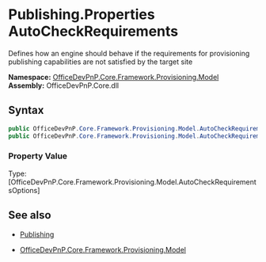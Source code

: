 # Publishing.Properties AutoCheckRequirements
Defines how an engine should behave if the requirements for provisioning publishing capabilities are not satisfied by the target site  

**Namespace:** [OfficeDevPnP.Core.Framework.Provisioning.Model](OfficeDevPnP.Core.Framework.Provisioning.Model.md)  
**Assembly:** OfficeDevPnP.Core.dll  
## Syntax
```C#
public OfficeDevPnP.Core.Framework.Provisioning.Model.AutoCheckRequirementsOptions AutoCheckRequirements { get; }
public OfficeDevPnP.Core.Framework.Provisioning.Model.AutoCheckRequirementsOptions AutoCheckRequirements { set; }
```

### Property Value
Type: [OfficeDevPnP.Core.Framework.Provisioning.Model.AutoCheckRequirementsOptions] 

## See also
- [Publishing](Publishing.md) 

- [OfficeDevPnP.Core.Framework.Provisioning.Model](OfficeDevPnP.Core.Framework.Provisioning.Model.md)
